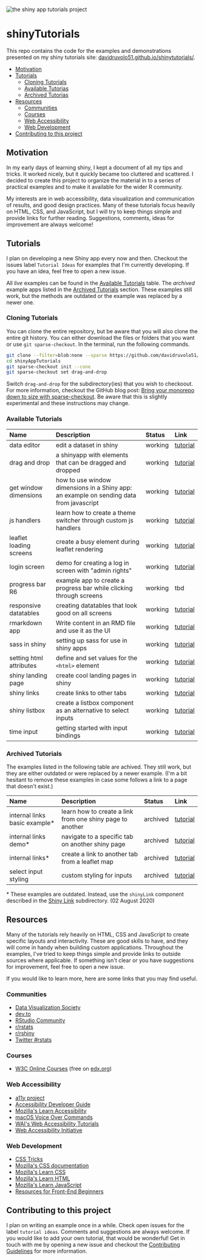 ![the shiny app tutorials project](shinytutorials.png)

# shinyTutorials

This repo contains the code for the examples and demonstrations presented on my shiny tutorials site: [davidruvolo51.github.io/shinytutorials/](https://davidruvolo51.github.io/shinytutorials/).

- [Motivation](#motivation)
- [Tutorials](#tutorials)
  - [Cloning Tutorials](#cloning-tutorials)
  - [Available Tutorias](#available-tutorials)
  - [Archived Tutorias](#archived-tutorials)
- [Resources](#resources)
  - [Communities](#communities)
  - [Courses](#courses)
  - [Web Accessibility](#accessibility)
  - [Web Development](#web-development)
- [Contributing to this project](#contributing-to-this-project)

## Motivation

In my early days of learning shiny, I kept a document of all my tips and tricks. It worked nicely, but it quickly became too cluttered and scattered. I decided to create this project to organize the material in to a series of practical examples and to make it available for the wider R community.

My interests are in web accessibility, data visualization and communication of results, and good design practices. Many of these tutorials focus heavily on HTML, CSS, and JavaScript, but I will try to keep things simple and provide links for further reading. Suggestions, comments, ideas for improvement are always welcome!

## Tutorials

I plan on developing a new Shiny app every now and then. Checkout the issues label `Tutorial Ideas` for examples that I'm currently developing. If you have an idea, feel free to open a new issue.

All *live* examples can be found in the [Available Tutorials](#available-tutorials) table. The *archived* example apps listed in the [Archived Tutorials](#archived-tutorials) section. These examples still work, but the methods are outdated or the example was replaced by a newer one.

### Cloning Tutorials

You can clone the entire repository, but be aware that you will also clone the entire git history. You can either download the files or folders that you want or use `git sparse-checkout`. In the terminal, run the following commands.

```bash
git clone --filter=blob:none --sparse https://github.com/davidruvolo51/shinyAppTutorials
cd shinyAppTutorials
git sparse-checkout init --cone
git sparse-checkout set drag-and-drop
```

Switch `drag-and-drop` for the subdirectory(ies) that you wish to checkoout. For more information, checkout the GitHub blog post: [Bring your monorepo down to size with sparse-checkout](https://github.blog/2020-01-17-bring-your-monorepo-down-to-size-with-sparse-checkout/). Be aware that this is slightly experimental and these instructions may change.

### Available Tutorials

| Name | Description | Status | Link |
| :--- | :---------- | :----  | :--- |
| data editor | edit a dataset in shiny | working | [tutorial](https://davidruvolo51.github.io/shinytutorials/tutorials/data-editor/)
| drag and drop | a shinyapp with elements that can be dragged and dropped | working | [tutorial](https://davidruvolo51.github.io/shinytutorials/tutorials/drag-and-drop/)
| get window dimensions | how to use window dimensions in a Shiny app: an example on sending data from javascript | working | [tutorial](https://davidruvolo51.github.io/shinytutorials/tutorials/get-window-dims/)
| js handlers | learn how to create a theme switcher through custom js handlers | working | [tutorial](https://davidruvolo51.github.io/shinytutorials/tutorials/js-handlers/)
| leaflet loading screens | create a busy element during leaflet rendering | working | [tutorial](https://davidruvolo51.github.io/shinytutorials/tutorials/leaflet-loading-screens/)
| login screen | demo for creating a log in screen with "admin rights" | working | [tutorial](https://davidruvolo51.github.io/shinytutorials/tutorials/login-screen/)
| progress bar R6 | example app to create a progress bar while clicking through screens | working | tbd
| responsive datatables | creating datatables that look good on all screens | working | [tutorial](https://davidruvolo51.github.io/shinytutorials/tutorials/responsive-tables/)
| rmarkdown app | Write content in an RMD file and use it as the UI | working | [tutorial](https://davidruvolo51.github.io/shinytutorials/tutorials/rmarkdown-shiny/)
| sass in shiny | setting up sass for use in shiny apps | working | [tutorial](https://davidruvolo51.github.io/shinytutorials/tutorials/sass-in-shiny/)
| setting html attributes | define and set values for the `<html>` element | working | [tutorial](https://davidruvolo51.github.io/shinytutorials/tutorials/setting-html-attributes/)
| shiny landing page | create cool landing pages in shiny | working | [tutorial](https://davidruvolo51.github.io/shinytutorials/tutorials/landing-page/)
| shiny links | create links to other tabs | working | [tutorial](https://davidruvolo51.github.io/shinytutorials/tutorials/shiny-link/)
| shiny listbox | create a listbox component as an alternative to select inputs | working | [tutorial](https://davidruvolo51.github.io/shinytutorials/tutorials/listbox-widget/)
| time input | getting started with input bindings | working | [tutorial](https://davidruvolo51.github.io/shinytutorials/tutorials/time-input/)


### Archived Tutorials

The examples listed in the following table are achived. They still work, but they are either outdated or were replaced by a newer example. (I'm a bit hesitant to remove these examples in case some follows a link to a page that doesn't exist.)

| Name | Description | Status | Link |
| :--- | :---------- | :----  | :--- |
| internal links basic example\* | learn how to create a link from one shiny page to another | archived | [tutorial](https://davidruvolo51.github.io/shinytutorials/tutorials/internal-links-a/)
| internal links demo\* | navigate to a specific tab on another shiny page | archived | [tutorial](https://davidruvolo51.github.io/shinytutorials/tutorials/internal-links-c/)
| internal links\* | create a link to another tab from a leaflet map | archived | [tutorial](https://davidruvolo51.github.io/shinytutorials/tutorials/internal-links-b/)
| select input styling | custom styling for inputs | archived | [tutorial](https://davidruvolo51.github.io/shinytutorials/tutorials/select-input-styling/)


\* These examples are outdated. Instead, use the `shinyLink` component described in the [Shiny Link](https://github.com/davidruvolo51/shinyAppTutorials/tree/prod/shiny-links) subdirectory. (02 August 2020)

## Resources

Many of the tutorials rely heavily on HTML, CSS and JavaScript to create specific layouts and interactivity. These are good skills to have, and they will come in handy when building custom applications. Throughout the examples, I've tried to keep things simple and provide links to outside sources where applicable. If something isn't clear or you have suggestions for improvement, feel free to open a new issue. 

If you would like to learn more, here are some links that you may find useful.

### Communities

- [Data Visualization Society](https://www.datavisualizationsociety.com)
- [dev.to](https://dev.to)
- [RStudio Community](https://community.rstudio.com)
- [r/rstats](https://www.reddit.com/r/rstats/)
- [r/rshiny](https://www.reddit.com/r/rshiny/)
- [Twitter #rstats](https://twitter.com/hashtag/rstats)

### Courses

- [W3C Online Courses](https://www.edx.org/school/w3cx) (free on [edx.org](https://www.edx.org))

### Web Accessibility

- [a11y project](https://a11yproject.com)
- [Accessibility Developer Guide](https://www.accessibility-developer-guide.com)
- [Mozilla's Learn Accessibility](https://developer.mozilla.org/en-US/docs/Web/Accessibility)
- [macOS Voice Over Commands](https://help.apple.com/voiceover/command-charts/)
- [WAI's Web Accessibility Tutorials](https://www.w3.org/WAI/tutorials/)
- [Web Accessibility Initiative](https://www.w3.org/WAI/)

### Web Development

- [CSS Tricks](https://css-tricks.com)
- [Mozilla's CSS documentation](https://developer.mozilla.org/en-US/docs/Web/CSS)
- [Mozilla's Learn CSS](https://developer.mozilla.org/en-US/docs/Learn/CSS)
- [Mozilla's Learn HTML](https://developer.mozilla.org/en-US/docs/Learn/HTML)
- [Mozilla's Learn JavaScript](https://developer.mozilla.org/en-US/docs/Learn/JavaScript)
- [Resources for Front-End Beginners](https://github.com/thedaviddias/Resources-Front-End-Beginner)

## Contributing to this project

I plan on writing an example once in a while. Check open issues for the label `tutorial ideas`. Comments and suggestions are always welcome. If you would like to add your own tutorial, that would be wonderful! Get in touch with me by opening a new issue and checkout the [Contributing Guidelines](https://github.com/davidruvolo51/shinyAppTutorials/blob/master/CONTRIBUTING.md) for more information.